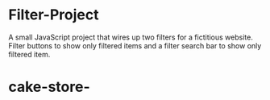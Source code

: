 # Filter-Project
A small JavaScript project that wires up two filters for a fictitious website. Filter buttons to show only filtered items and a filter search bar to show only filtered item.
# cake-store-
